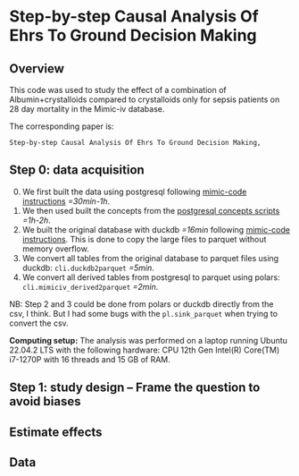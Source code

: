 # Step-by-step Causal Analysis Of Ehrs To Ground Decision Making


## Overview

This code was used to study the effect of a combination of Albumin+crystalloids compared to crystalloids only for sepsis patients on 28 day mortality in the Mimic-iv database. 

The corresponding paper is: 

```
Step-by-step Causal Analysis Of Ehrs To Ground Decision Making, 
```

## Step 0: data acquisition

0. We first built the data using postgresql following [mimic-code instructions](https://github.com/MIT-LCP/mimic-code/tree/main/mimic-iv/buildmimic/postgres) *=30min-1h*.
1. We then used built the concepts from the [postgresql concepts scripts](https://github.com/MIT-LCP/mimic-code/tree/main/mimic-iv/concepts_postgres) *=1h-2h*.
2. We built the original database with duckdb *=16min* following [mimic-code instructions](https://github.com/MIT-LCP/mimic-code/tree/main/mimic-iv/buildmimic/duckdb). This is done to copy the large files to parquet without memory overflow.
3. We convert all tables from the original database to parquet files using duckdb: `cli.duckdb2parquet` *=5min*.
4. We convert all derived tables from postgresql to parquet using polars: `cli.mimiciv_derived2parquet` *=2min*.

NB: Step 2 and 3 could be done from polars or duckdb directly from the csv, I think. But I had some bugs with the `pl.sink_parquet` when trying to convert the csv.

**Computing setup:** The analysis was performed on a laptop running Ubuntu 22.04.2 LTS with the following hardware: CPU 12th Gen
Intel(R) Core(TM) i7-1270P with 16 threads and 15 GB of RAM.

## Step 1: study design – Frame the question to avoid biases

## Estimate effects

## Data


